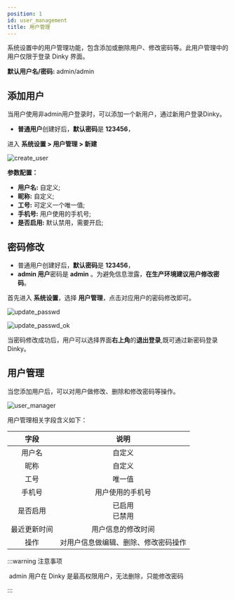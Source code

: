 ```yaml
---
position: 1
id: user_management
title: 用户管理
---
```





系统设置中的用户管理功能，包含添加或删除用户、修改密码等。此用户管理中的用户仅限于登录 Dinky 界面。

**默认用户名/密码:** admin/admin

## 添加用户

当用户使用非admin用户登录时，可以添加一个新用户，通过新用户登录Dinky。
- **普通用户**创建好后，**默认密码**是 **123456**，

进入 **系统设置 > 用户管理 > 新建**

![create_user](http://www.aiwenmo.com/dinky/docs/zh-CN/administrator_guide/system_setting/user_management/create_user.png)


**参数配置：**

- **用户名:** 自定义;
- **昵称:** 自定义;
- **工号:** 可定义一个唯一值;
- **手机号:** 用户使用的手机号;
- **是否启用:** 默认禁用，需要开启;

## 密码修改

- 普通用户创建好后，**默认密码**是 **123456**，
- **admin 用户**密码是 **admin** 。为避免信息泄露，**在生产环境建议用户修改密码**。

首先进入 **系统设置**，选择 **用户管理**，点击对应用户的密码修改即可。

![update_passwd](http://www.aiwenmo.com/dinky/docs/zh-CN/administrator_guide/system_setting/user_management/update_passwd.png)

![update_passwd_ok](http://www.aiwenmo.com/dinky/docs/zh-CN/administrator_guide/system_setting/user_management/update_passwd_ok.png)

当密码修改成功后，用户可以选择界面**右上角**的**退出登录**,既可通过新密码登录 Dinky。



## 用户管理

当您添加用户后，可以对用户做修改、删除和修改密码等操作。

![user_manager](http://www.aiwenmo.com/dinky/docs/zh-CN/administrator_guide/system_setting/user_management/user_manager.png)

用户管理相关字段含义如下：

|     字段     |                 说明                 |
| :----------: | :----------------------------------: |
|    用户名    |                自定义                |
|     昵称     |                自定义                |
|     工号     |                唯一值                |
|    手机号    |           用户使用的手机号           |
|   是否启用   |          已启用<br/> 已禁用          |
| 最近更新时间 |          用户信息的修改时间          |
|     操作     | 对用户信息做编辑、删除、修改密码操作 |

:::warning 注意事项

​    admin 用户在 Dinky 是最高权限用户，无法删除，只能修改密码

:::

